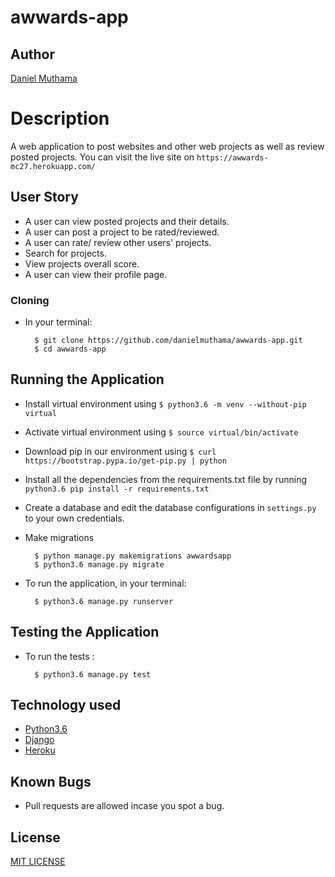 # awwards-app

## Author

[Daniel Muthama](https://github.com/danielmuthama)

# Description
A web application to post websites and other web projects as well as review posted projects. You can visit the live site on `https://awwards-mc27.herokuapp.com/`

## User Story

* A user can view posted projects and their details.  
* A user can post a project to be rated/reviewed. 
* A user can rate/ review other users' projects.  
* Search for projects.  
* View projects overall score.
* A user can view their profile page.   

### Cloning
* In your terminal:
        
        $ git clone https://github.com/danielmuthama/awwards-app.git
        $ cd awwards-app

## Running the Application
* Install virtual environment using `$ python3.6 -m venv --without-pip virtual`
* Activate virtual environment using `$ source virtual/bin/activate`
* Download pip in our environment using `$ curl https://bootstrap.pypa.io/get-pip.py | python`
* Install all the dependencies from the requirements.txt file by running `python3.6 pip install -r requirements.txt`
* Create a database and edit the database configurations in `settings.py` to your own credentials.
* Make migrations

        $ python manage.py makemigrations awwardsapp
        $ python3.6 manage.py migrate 

* To run the application, in your terminal:

        $ python3.6 manage.py runserver
        
## Testing the Application
* To run the tests :

        $ python3.6 manage.py test 


## Technology used

* [Python3.6](https://www.python.org/)
* [Django](https://www.djangoproject.com/)
* [Heroku](https://heroku.com)


## Known Bugs
* Pull requests are allowed incase you spot a bug.

## License
[MIT LICENSE](./license)